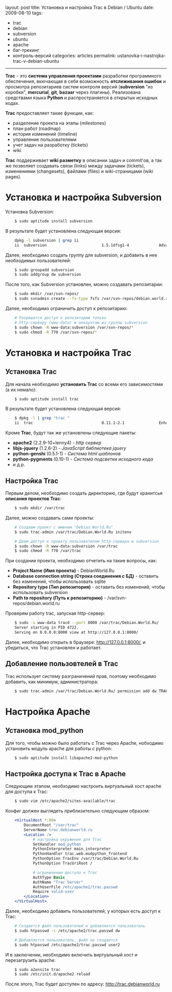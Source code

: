 layout: post
title: Установка и настройка Trac в Debian / Ubuntu
date: 2009-08-10
tags:
- trac
- debian
- subversion
- ubuntu
- apache
- баг-трекинг
- контроль-версий
categories: articles
permalink: ustanovka-i-nastrojka-trac-v-debian-ubuntu

---

**Trac** - это **система управления проектами** разработки программного обеспечения, вкючающая в себя возможность **отслеживания ошибок** и просмотра репозитариев систем контроля версий (**subversion** "из коробки", **mercurial**, **git**, **bazaar** через плагины). Реализована средствами языка **Python** и распространяется в открытых исходных кодах.

**Trac** предоставляет такие функции, как:

  * разделение проекта на этапы (milestones)
  * план работ (roadmap)
  * история изменений (timeline)
  * управление пользователями
  * учет задач на разработку (tickets)
  * wiki

**Trac** поддерживает **wiki разметку** в описании задач и commit'ов, а так же позволяет создавать связи (links) между задачами (tickets), изменениями (changesets), файлами (files) и wiki-страницами (wiki pages).

<!-- more -->

Установка и настройка Subversion
================================
Установка Subversion:

``` bash
    $ sudo aptitude install subversion
```
В результате будет установлена следующая версия:

``` bash
    dpkg -l subversion | grep ii
    ii  subversion                        1.5.1dfsg1-4             Advanced version control system
```
Далее, необходимо создать группу для subversion, и добавить в нее необходимых пользователей:

``` bash
    $ sudo groupadd subversion
    $ sudo addgroup dw subversion
```
После того, как Subversion установлен, можно создавать репозитарии:

``` bash
    $ sudo mkdir /var/svn-repos/
    $ sudo svnadmin create --fs-type fsfs /var/svn-repos/debian.world.ru
```
Далее, необходимо ограничить доступ к репозитарию:

``` bash
    # Разрешатся доступ к репозитарию только
    # http-серверу (www-data) и аккаунтам из группы subversion
    $ sudo chown -R www-data:subversion /var/svn-repos/*
    $ sudo chmod -R 770 /var/svn-repos/*
```
Установка и настройка Trac
==========================

Установка Trac
--------------
Для начала необходимо **установить Trac** со всеми его зависимостями (а их немало):

``` bash
    $ sudo aptitude install trac
```
В результате будет установлена следующая версия:

``` bash
    $ dpkg -l | grep "trac "
    ii  trac                              0.11.1-2.1               Enhanced wiki and issue tracking system for
```
Кроме **Trac**, будут так же установлены следующие пакеты:

  * **apache2** (2.2.9-10+lenny4) - *http сервер*
  * **libjs-jquery** (1.2.6-2) - *JavaScript библиотека jquery*
  * **python-genshi** (0.5.1-1) - *Система html шаблонов*
  * **python-pygments** (0.10-1) - *Система подсветки исходного кода*
  * и д.р.

Настройка Trac
--------------
Первым делом, необходимо создать директорию, где будут хранитсья **описания проектов Trac**:

``` bash
    $ sudo mkdir /var/trac
```
Далее, можно создавать сами проекты:

``` bash
    # Создаем проект с именем "Debian.World.Ru"
    $ sudo trac-admin /var/trac/Debian.World.Ru initenv

    # Даем доступ к проекту пользователям http-сервера и subversion
    $ sudo chown -R www-data:subversion /var/trac
    $ sudo chmod -R 770 /var/trac
```

При создании проекта, необходимо отчетить на такие вопросы, как:

  * **Project Name (Имя проекта)** - DebianWorld.Ru
  * **Database connection string (Строка соединения с БД)** - оставить без изменений, чтобы использовать sqlite
  * **Repository type (Тип репозитория)** - оставить без изменений, чтобы использовать subversion
  * **Path to repository (Путь к репозиторию)** - /var/svn-repos/debian.world.ru

Проверям работу trac, запуская http-сервер:

``` bash
    $ sudo -u www-data tracd --port 8000 /var/trac/Debian.World.Ru/
    Server starting in PID 4722.
    Serving on 0.0.0.0:8000 view at http://127.0.0.1:8000/
```
Далее, необходимо открыть в браузере: http://127.0.0.1:8000/, и убедиться, что Trac установлен и работает.

Добавление пользовтелей в Trac
------------------------------
Trac использует систему разграничений прав, поэтому необходимо добавить, как минимум, администратора:

``` bash
    $ sudo trac-admin /var/trac/Debian.World.Ru/ permission add dw TRAC_ADMIN
```
Настройка Apache
================

Установка mod_python
--------------------
Для того, чтобы можно было работать с Trac через Apache, нобходимо установить модуль apache для работы с python:

``` bash
    $ sudo aptitude install libapache2-mod-python
```
Настройка доступа к Trac в Apache
---------------------------------
Следующим этапом, необходимо настроить виртуальный хост apache для доступа к Trac:

``` bash
    $ sudo vim /etc/apache2/sites-available/trac
```
Конфиг должен выглядеть приблизительно следующим образом:

``` apache
    <VirtualHost *:80>
        DocumentRoot "/var/trac"
        ServerName trac.debianworld.ru
        <Location />
            # настройка окружения для Trac
            SetHandler mod_python
            PythonInterpreter main_interpreter
            PythonHandler trac.web.modpython_frontend
            PythonOption TracEnv /var/trac/Debian.World.Ru
            PythonOption TracUriRoot /

            # ограничение доступа к Trac
            AuthType Basic
            AuthName "Trac Server"
            AuthUserFile /etc/apache2/trac.passwd
            Require valid-user
        </Location>
    </VirtualHost>
```

Далее, необходимо добавить пользователей, у которых есть доступ к Trac:

``` bash
    # Создается файл пользователей и добавляется пользователь
    $ sudo htpasswd -c /etc/apache2/trac.passwd dw

    # Добавляется пользователь, файл не создается
    $ sudo htpasswd /etc/apache2/trac.passwd user2
```

И в заключении, необходимо включить виртуальный хост и перезагрузить apache:

``` bash
    $ sudo a2ensite trac
    $ sudo /etc/init.d/apache2 reload
```
После этого, Trac будет доступен по адресу: http://trac.debianworld.ru
